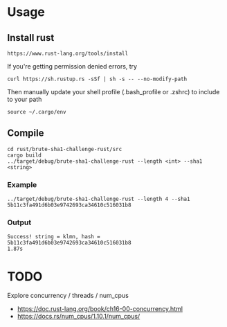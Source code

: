 # Usage

## Install rust

```http
https://www.rust-lang.org/tools/install
```

If you're getting permission denied errors, try

```shell
curl https://sh.rustup.rs -sSf | sh -s -- --no-modify-path 
```

Then manually update your shell profile (.bash_profile or .zshrc) to include to your path

```shell
source ~/.cargo/env
```

## Compile

```shell
cd rust/brute-sha1-challenge-rust/src
cargo build
../target/debug/brute-sha1-challenge-rust --length <int> --sha1 <string>
```

### Example

```shell
../target/debug/brute-sha1-challenge-rust --length 4 --sha1 5b11c3fa491d6b03e9742693ca34610c516031b8
```

### Output

```shell
Success! string = klmn, hash = 5b11c3fa491d6b03e9742693ca34610c516031b8
1.87s
```

# TODO

Explore concurrency / threads / num_cpus

* https://doc.rust-lang.org/book/ch16-00-concurrency.html
* https://docs.rs/num_cpus/1.10.1/num_cpus/
